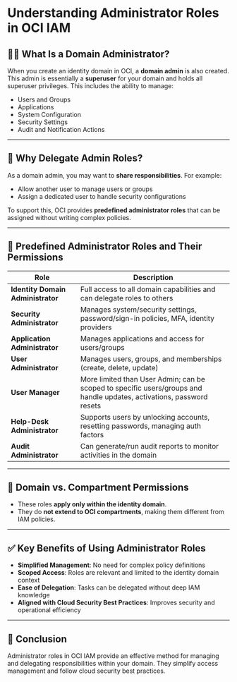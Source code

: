# Understanding Administrator Roles in OCI IAM

## 🧑‍💼 What Is a Domain Administrator?

When you create an identity domain in OCI, a **domain admin** is also created. This admin is essentially a **superuser** for your domain and holds all superuser privileges. This includes the ability to manage:

- Users and Groups
- Applications
- System Configuration
- Security Settings
- Audit and Notification Actions

---

## 🎯 Why Delegate Admin Roles?

As a domain admin, you may want to **share responsibilities**. For example:

- Allow another user to manage users or groups
- Assign a dedicated user to handle security configurations

To support this, OCI provides **predefined administrator roles** that can be assigned without writing complex policies.

---

## 🔐 Predefined Administrator Roles and Their Permissions

| Role | Description |
|------|-------------|
| **Identity Domain Administrator** | Full access to all domain capabilities and can delegate roles to others |
| **Security Administrator** | Manages system/security settings, password/sign-in policies, MFA, identity providers |
| **Application Administrator** | Manages applications and access for users/groups |
| **User Administrator** | Manages users, groups, and memberships (create, delete, update) |
| **User Manager** | More limited than User Admin; can be scoped to specific users/groups and handle updates, activations, password resets |
| **Help-Desk Administrator** | Supports users by unlocking accounts, resetting passwords, managing auth factors |
| **Audit Administrator** | Can generate/run audit reports to monitor activities in the domain |

---

## 🔄 Domain vs. Compartment Permissions

- These roles **apply only within the identity domain**.
- They do **not extend to OCI compartments**, making them different from IAM policies.

---

## ✅ Key Benefits of Using Administrator Roles

- **Simplified Management**: No need for complex policy definitions
- **Scoped Access**: Roles are relevant and limited to the identity domain context
- **Ease of Delegation**: Tasks can be delegated without deep IAM knowledge
- **Aligned with Cloud Security Best Practices**: Improves security and operational efficiency

---

## 🧾 Conclusion

Administrator roles in OCI IAM provide an effective method for managing and delegating responsibilities within your domain. They simplify access management and follow cloud security best practices.
